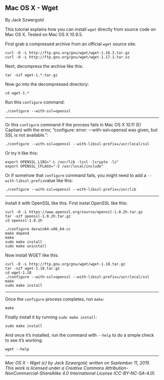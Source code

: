## Mac OS X - Wget

By Jack Szwergold

This tutorial explains how you can install `wget` directly from source code on Mac OS X. Tested on Mac OS X 10.9.5.

First grab a compressed archive from an official `wget` source site:

	curl -O -L http://ftp.gnu.org/gnu/wget/wget-1.16.3.tar.gz
	curl -O -L http://ftp.gnu.org/gnu/wget/wget-1.17.1.tar.xz

Next, decompress the archive like this:

	tar -xzf wget-1.*.tar.gz

Now go into the decompressed directory:

	cd wget-1.*
	
Run this `configure` command:

	./configure --with-ssl=openssl

***

Or this `configure` command if the process fails in Mac OS X 10.11 (El Capitan) with the error, “configure: error: --with-ssl=openssl was given, but SSL is not available.”: 

	./configure --with-ssl=openssl --with-libssl-prefix=/usr/local/ssl

Or try it like this:

	export OPENSSL_LIBS="-L /usr/lib -lssl -lcrypto -lz"
	export OPENSSL_CFLAGS="-I /usr/local/include"

Or if somehow that `configure` command fails, you might need to add a `--with-libssl-prefix`value like this:

	./configure --with-ssl=openssl --with-libssl-prefix=/usr/lib

***

Install it with OpenSSL like this. First instal OpenSSL like this:

	curl -O -L https://www.openssl.org/source/openssl-1.0.2h.tar.gz
	tar -xzf openssl-1.0.2h.tar.gz
	cd openssl-1.0.2h

	./configure darwin64-x86_64-cc
	make depend
	make
	sudo make install
	sudo make uninstall

Now install WGET like this:

	curl -O -L http://ftp.gnu.org/gnu/wget/wget-1.18.tar.gz
	tar -xzf wget-1.18.tar.gz
	cd wget-1.18
	./configure --with-ssl=openssl --with-libssl-prefix=/usr/local/ssl
	make
	sudo make install

***

Once the `configure` process completes, run `make`:

	make

Finally install it by running `sudo make install`:

	sudo make install

And once it’s installed, run the command with `--help` to do a simple check to see it’s working:

	wget --help

***

*Mac OS X - Wget (c) by Jack Szwergold; written on September 11, 2015. This work is licensed under a Creative Commons Attribution-NonCommercial-ShareAlike 4.0 International License (CC-BY-NC-SA-4.0).*